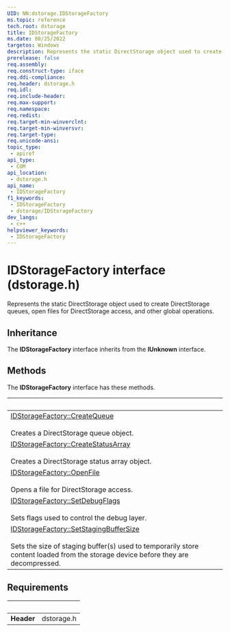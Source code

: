 ```yaml
---
UID: NN:dstorage.IDStorageFactory
ms.topic: reference
tech.root: dstorage
title: IDStorageFactory
ms.date: 08/25/2022
targetos: Windows
description: Represents the static DirectStorage object used to create DirectStorage queues, open files for DirectStorage access, and other global operations.
prerelease: false
req.assembly: 
req.construct-type: iface
req.ddi-compliance: 
req.header: dstorage.h
req.idl: 
req.include-header: 
req.max-support: 
req.namespace: 
req.redist: 
req.target-min-winverclnt: 
req.target-min-winversvr: 
req.target-type: 
req.unicode-ansi: 
topic_type:
 - apiref
api_type:
 - COM
api_location:
 - dstorage.h
api_name:
 - IDStorageFactory
f1_keywords:
 - IDStorageFactory
 - dstorage/IDStorageFactory
dev_langs:
 - c++
helpviewer_keywords:
 - IDStorageFactory
---
```


# IDStorageFactory interface (dstorage.h)

Represents the static DirectStorage object used to create DirectStorage queues, open files for DirectStorage access, and other global operations.

## Inheritance

The **IDStorageFactory** interface inherits from the **IUnknown** interface.

## Methods

The **IDStorageFactory** interface has these methods.

| &nbsp; |
| ---- |
| [IDStorageFactory::CreateQueue](../dstorage/nf-dstorage-idstoragefactory-createqueue.md) <br><br> Creates a DirectStorage queue object.|
| [IDStorageFactory::CreateStatusArray](../dstorage/nf-dstorage-idstoragefactory-createstatusarray.md) <br><br> Creates a DirectStorage status array object.|
| [IDStorageFactory::OpenFile](../dstorage/nf-dstorage-idstoragefactory-openfile.md) <br><br> Opens a file for DirectStorage access.|
| [IDStorageFactory::SetDebugFlags](../dstorage/nf-dstorage-idstoragefactory-setdebugflags.md) <br><br> Sets flags used to control the debug layer.|
| [IDStorageFactory::SetStagingBufferSize](../dstorage/nf-dstorage-idstoragefactory-setstagingbuffersize.md) <br><br> Sets the size of staging buffer(s) used to temporarily store content loaded from the storage device before they are decompressed.|

## Requirements

| &nbsp; | &nbsp; |
| ---- |:---- |
| **Header** | dstorage.h |
